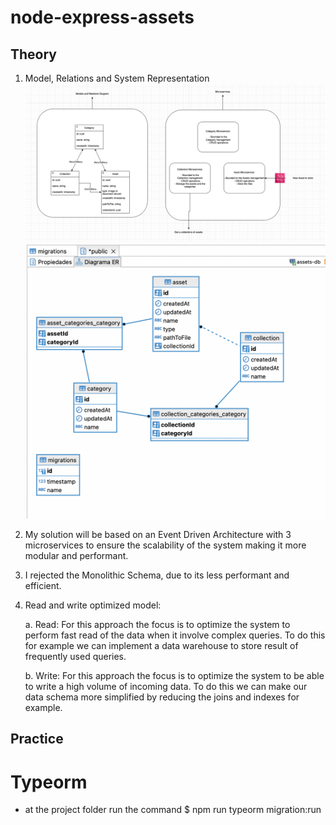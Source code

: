 # node-express-assets

## Theory

1. Model, Relations and System Representation
   ![Alt text](image.png)
   ![Alt text](image-1.png)
2. My solution will be based on an Event Driven Architecture with 3 microservices to ensure the scalability of the system making it more modular and performant.
3. I rejected the Monolithic Schema, due to its less performant and efficient.
4. Read and write optimized model:

   a. Read: For this approach the focus is to optimize the system to perform fast read of the data when it involve complex queries. To do this for example we can implement a data warehouse to store result of frequently used queries.

   b. Write: For this approach the focus is to optimize the system to be able to write a high volume of incoming data. To do this we can make our data schema more simplified by reducing the joins and indexes for example.

## Practice

# Typeorm

- at the project folder run the command $ npm run typeorm migration:run
